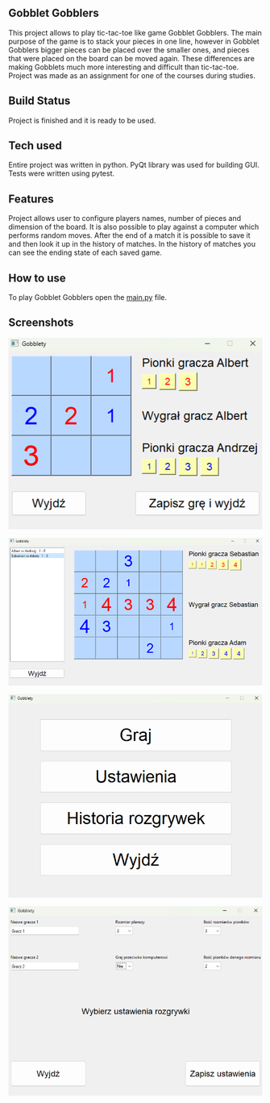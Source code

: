 <h2 class="code-line" data-line-start=0 data-line-end=1><a
        id="Gobblet_Gobblers_0"></a>Gobblet Gobblers</h2>
<p class="has-line-data" data-line-start="1" data-line-end="2">This project
    allows to play tic-tac-toe like game Gobblet Gobblers. The main purpose of
    the game is to stack your pieces in one line, however in Gobblet Gobblers
    bigger pieces can be placed over the smaller ones, and pieces that were
    placed on the board can be moved again. These differences are making
    Gobblets much more interesting and difficult than tic-tac-toe. Project was made
    as an assignment for one of the courses during studies.</p>
<h2 class="code-line" data-line-start=2 data-line-end=3><a id="Build_Status_2"></a>Build
    Status</h2>
<p class="has-line-data" data-line-start="3" data-line-end="4">Project is
    finished and it is ready to be used.</p>
<h2 class="code-line" data-line-start=4 data-line-end=5><a id="Tech_used_4"></a>Tech
    used</h2>
<p class="has-line-data" data-line-start="5" data-line-end="6">Entire project
    was written in python. PyQt library was used for building GUI. Tests were
    written using pytest.</p>
<h2 class="code-line" data-line-start=6 data-line-end=7><a id="Features_6"></a>Features</h2>
<p class="has-line-data" data-line-start="7" data-line-end="8">Project allows
    user to configure players names, number of pieces and dimension of the
    board. It is also possible to play against a computer which performs random
    moves. After the end of a match it is possible to save it and then look it
    up in the history of matches. In the history of matches you can see the
    ending state of each saved game.</p>
<h2 class="code-line" data-line-start=8 data-line-end=9><a id="How_to_use_8"></a>How
    to use</h2>
<p class="has-line-data" data-line-start="9" data-line-end="10">To play Gobblet
    Gobblers open the <a href="http://main.py">main.py</a> file.</p>
<h2 class="code-line" data-line-start=8 data-line-end=9><a id="How_to_use_8"></a>Screenshots</h2>


![](images/game.png)


![](images/history.png)


![](images/menu.png)


![](images/options.png)
